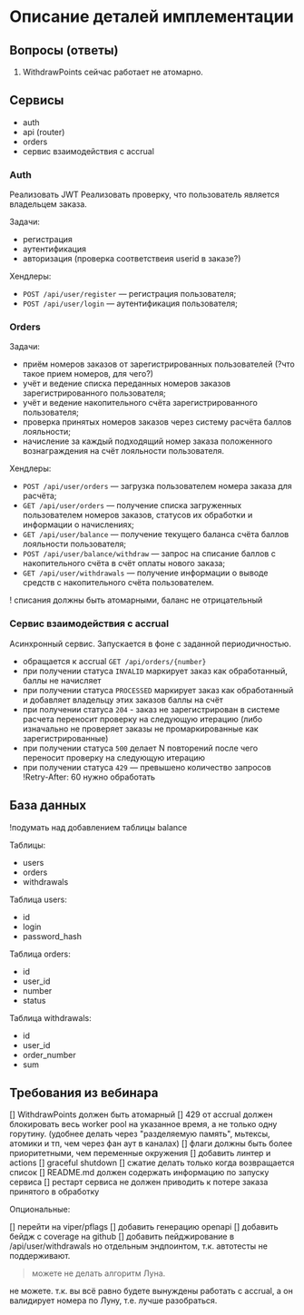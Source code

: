 # Описание деталей имплементации

## Вопросы (ответы)

1. WithdrawPoints сейчас работает не атомарно.

## Сервисы

* auth
* api (router)
* orders
* сервис взаимодействия с accrual

### Auth

Реализовать JWT
Реализовать проверку, что пользователь является владельцем заказа.

Задачи:

* регистрация
* аутентификация
* авторизация (проверка соответствеия userid в заказе?)

Хендлеры:

* `POST /api/user/register` — регистрация пользователя;
* `POST /api/user/login` — аутентификация пользователя;

### Orders

Задачи:

* приём номеров заказов от зарегистрированных пользователей (?что такое прием номеров, для чего?)
* учёт и ведение списка переданных номеров заказов зарегистрированного пользователя;
* учёт и ведение накопительного счёта зарегистрированного пользователя;
* проверка принятых номеров заказов через систему расчёта баллов лояльности;
* начисление за каждый подходящий номер заказа положенного вознаграждения на счёт лояльности пользователя.

Хендлеры:

* `POST /api/user/orders` — загрузка пользователем номера заказа для расчёта;
* `GET /api/user/orders` — получение списка загруженных пользователем номеров заказов, статусов их обработки и информации о начислениях;
* `GET /api/user/balance` — получение текущего баланса счёта баллов лояльности пользователя;
* `POST /api/user/balance/withdraw` — запрос на списание баллов с накопительного счёта в счёт оплаты нового заказа;
* `GET /api/user/withdrawals` — получение информации о выводе средств с накопительного счёта пользователем.

! списания должны быть атомарными, баланс не отрицательный

### Сервис взаимодействия с accrual

Асинхронный сервис. Запускается в фоне с заданной периодичностью.

* обращается к accrual `GET /api/orders/{number}`
* при получении статуса `INVALID` маркирует заказ как обработанный, баллы не начисляет
* при получении статуса `PROCESSED` маркирует заказ как обработанный и добавляет владельцу этих заказов баллы на счёт
* при получении статуса `204` - заказ не зарегистрирован в системе расчета переносит проверку на следующую итерацию (либо изначально не проверяет заказы не промаркированные как зарегистрированные)
* при получении статуса `500` делает N повторений после чего переносит проверку на следующую итерацию
* при получении статуса `429` — превышено количество запросов !Retry-After: 60 нужно обработать

## База данных

!подумать над добавлением таблицы balance

Таблицы:

* users
* orders
* withdrawals

Таблица users:

* id
* login
* password_hash

Таблица orders:

* id
* user_id
* number
* status

Таблица withdrawals:

* id
* user_id
* order_number
* sum

## Требования из вебинара

[] WithdrawPoints должен быть атомарный
[] 429 от accrual должен блокировать весь worker pool на указанное время, а не только одну горутину. (удобнее делать через "разделяемую память", мьтексы, атомики и тп, чем через фан аут в каналах)
[] флаги должны быть более приоритетными, чем переменные окружения
[] добавить линтер и actions
[] graceful shutdown
[] сжатие делать только когда возвращается список
[] README.md должен содержать информацию по запуску сервиса
[] рестарт сервиса не должен приводить к потере заказа принятого в обработку


Опциональные:

[] перейти на viper/pflags
[] добавить генерацию openapi
[] добавить бейдж с coverage на github
[] добавить пейджирование в /api/user/withdrawals но отдельным эндпоинтом, т.к. автотесты не поддерживают.

> можете не делать алгоритм Луна.

не можете. т.к. вы всё равно будете вынуждены работать с accrual, а он валидирует номера по Луну, т.е. лучше разобраться.
